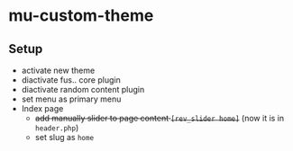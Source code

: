 # mu-custom-theme

## Setup
- activate new theme
- diactivate fus.. core plugin
- diactivate random content plugin
- set menu as primary menu
- Index page
  - <del>add manually slider to page content `[rev_slider home]`</del> (now it is in `header.php`)
  - set slug as `home`
